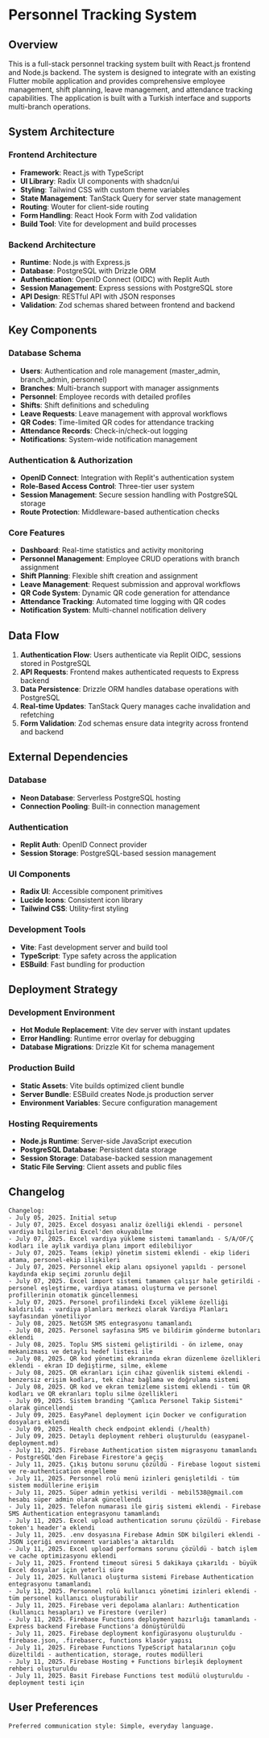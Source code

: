 # Personnel Tracking System

## Overview

This is a full-stack personnel tracking system built with React.js frontend and Node.js backend. The system is designed to integrate with an existing Flutter mobile application and provides comprehensive employee management, shift planning, leave management, and attendance tracking capabilities. The application is built with a Turkish interface and supports multi-branch operations.

## System Architecture

### Frontend Architecture
- **Framework**: React.js with TypeScript
- **UI Library**: Radix UI components with shadcn/ui
- **Styling**: Tailwind CSS with custom theme variables
- **State Management**: TanStack Query for server state management
- **Routing**: Wouter for client-side routing
- **Form Handling**: React Hook Form with Zod validation
- **Build Tool**: Vite for development and build processes

### Backend Architecture
- **Runtime**: Node.js with Express.js
- **Database**: PostgreSQL with Drizzle ORM
- **Authentication**: OpenID Connect (OIDC) with Replit Auth
- **Session Management**: Express sessions with PostgreSQL store
- **API Design**: RESTful API with JSON responses
- **Validation**: Zod schemas shared between frontend and backend

## Key Components

### Database Schema
- **Users**: Authentication and role management (master_admin, branch_admin, personnel)
- **Branches**: Multi-branch support with manager assignments
- **Personnel**: Employee records with detailed profiles
- **Shifts**: Shift definitions and scheduling
- **Leave Requests**: Leave management with approval workflows
- **QR Codes**: Time-limited QR codes for attendance tracking
- **Attendance Records**: Check-in/check-out logging
- **Notifications**: System-wide notification management

### Authentication & Authorization
- **OpenID Connect**: Integration with Replit's authentication system
- **Role-Based Access Control**: Three-tier user system
- **Session Management**: Secure session handling with PostgreSQL storage
- **Route Protection**: Middleware-based authentication checks

### Core Features
- **Dashboard**: Real-time statistics and activity monitoring
- **Personnel Management**: Employee CRUD operations with branch assignment
- **Shift Planning**: Flexible shift creation and assignment
- **Leave Management**: Request submission and approval workflows
- **QR Code System**: Dynamic QR code generation for attendance
- **Attendance Tracking**: Automated time logging with QR codes
- **Notification System**: Multi-channel notification delivery

## Data Flow

1. **Authentication Flow**: Users authenticate via Replit OIDC, sessions stored in PostgreSQL
2. **API Requests**: Frontend makes authenticated requests to Express backend
3. **Data Persistence**: Drizzle ORM handles database operations with PostgreSQL
4. **Real-time Updates**: TanStack Query manages cache invalidation and refetching
5. **Form Validation**: Zod schemas ensure data integrity across frontend and backend

## External Dependencies

### Database
- **Neon Database**: Serverless PostgreSQL hosting
- **Connection Pooling**: Built-in connection management

### Authentication
- **Replit Auth**: OpenID Connect provider
- **Session Storage**: PostgreSQL-based session management

### UI Components
- **Radix UI**: Accessible component primitives
- **Lucide Icons**: Consistent icon library
- **Tailwind CSS**: Utility-first styling

### Development Tools
- **Vite**: Fast development server and build tool
- **TypeScript**: Type safety across the application
- **ESBuild**: Fast bundling for production

## Deployment Strategy

### Development Environment
- **Hot Module Replacement**: Vite dev server with instant updates
- **Error Handling**: Runtime error overlay for debugging
- **Database Migrations**: Drizzle Kit for schema management

### Production Build
- **Static Assets**: Vite builds optimized client bundle
- **Server Bundle**: ESBuild creates Node.js production server
- **Environment Variables**: Secure configuration management

### Hosting Requirements
- **Node.js Runtime**: Server-side JavaScript execution
- **PostgreSQL Database**: Persistent data storage
- **Session Storage**: Database-backed session management
- **Static File Serving**: Client assets and public files

## Changelog

```
Changelog:
- July 05, 2025. Initial setup
- July 07, 2025. Excel dosyası analiz özelliği eklendi - personel vardiya bilgilerini Excel'den okuyabilme
- July 07, 2025. Excel vardiya yükleme sistemi tamamlandı - S/A/OF/Ç kodları ile aylık vardiya planı import edilebiliyor
- July 07, 2025. Teams (ekip) yönetim sistemi eklendi - ekip lideri atama, personel-ekip ilişkileri
- July 07, 2025. Personnel ekip alanı opsiyonel yapıldı - personel kaydında ekip seçimi zorunlu değil
- July 07, 2025. Excel import sistemi tamamen çalışır hale getirildi - personel eşleştirme, vardiya ataması oluşturma ve personel profillerinin otomatik güncellenmesi
- July 07, 2025. Personel profilindeki Excel yükleme özelliği kaldırıldı - vardiya planları merkezi olarak Vardiya Planları sayfasından yönetiliyor
- July 08, 2025. NetGSM SMS entegrasyonu tamamlandı
- July 08, 2025. Personel sayfasına SMS ve bildirim gönderme butonları eklendi
- July 08, 2025. Toplu SMS sistemi geliştirildi - ön izleme, onay mekanizması ve detaylı hedef listesi ile
- July 08, 2025. QR kod yönetimi ekranında ekran düzenleme özellikleri eklendi - ekran ID değiştirme, silme, ekleme
- July 08, 2025. QR ekranları için cihaz güvenlik sistemi eklendi - benzersiz erişim kodları, tek cihaz bağlama ve doğrulama sistemi
- July 08, 2025. QR kod ve ekran temizleme sistemi eklendi - tüm QR kodları ve QR ekranları toplu silme özellikleri
- July 09, 2025. Sistem branding "Çamlıca Personel Takip Sistemi" olarak güncellendi
- July 09, 2025. EasyPanel deployment için Docker ve configuration dosyaları eklendi
- July 09, 2025. Health check endpoint eklendi (/health)
- July 09, 2025. Detaylı deployment rehberi oluşturuldu (easypanel-deployment.md)
- July 11, 2025. Firebase Authentication sistem migrasyonu tamamlandı - PostgreSQL'den Firebase Firestore'a geçiş
- July 11, 2025. Çıkış butonu sorunu çözüldü - Firebase logout sistemi ve re-authentication engelleme
- July 11, 2025. Personnel rolü menü izinleri genişletildi - tüm sistem modüllerine erişim
- July 11, 2025. Süper admin yetkisi verildi - mebil538@gmail.com hesabı süper admin olarak güncellendi
- July 11, 2025. Telefon numarası ile giriş sistemi eklendi - Firebase SMS Authentication entegrasyonu tamamlandı
- July 11, 2025. Excel upload authentication sorunu çözüldü - Firebase token'ı header'a eklendi
- July 11, 2025. .env dosyasına Firebase Admin SDK bilgileri eklendi - JSON içeriği environment variables'a aktarıldı
- July 11, 2025. Excel upload performans sorunu çözüldü - batch işlem ve cache optimizasyonu eklendi
- July 11, 2025. Frontend timeout süresi 5 dakikaya çıkarıldı - büyük Excel dosyalar için yeterli süre
- July 11, 2025. Kullanıcı oluşturma sistemi Firebase Authentication entegrasyonu tamamlandı
- July 11, 2025. Personnel rolü kullanıcı yönetimi izinleri eklendi - tüm personel kullanıcı oluşturabilir
- July 11, 2025. Firebase veri depolama alanları: Authentication (kullanıcı hesapları) ve Firestore (veriler)
- July 11, 2025. Firebase Functions deployment hazırlığı tamamlandı - Express backend Firebase Functions'a dönüştürüldü
- July 11, 2025. Firebase deployment konfigürasyonu oluşturuldu - firebase.json, .firebaserc, functions klasör yapısı
- July 11, 2025. Firebase Functions TypeScript hatalarının çoğu düzeltildi - authentication, storage, routes modülleri
- July 11, 2025. Firebase Hosting + Functions birleşik deployment rehberi oluşturuldu
- July 11, 2025. Basit Firebase Functions test modülü oluşturuldu - deployment testi için
```

## User Preferences

```
Preferred communication style: Simple, everyday language.
```

